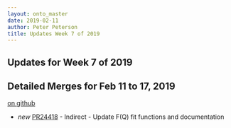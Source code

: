 ```yaml
---
layout: onto_master
date: 2019-02-11
author: Peter Peterson
title: Updates Week 7 of 2019
---
```

Updates for Week 7 of 2019
--------------------------

Detailed Merges for Feb 11 to 17, 2019
--------------------------------------
[on github](https://github.com/mantidproject/mantid/pulls?q=is%3Apr+merged%3A2019-02-12..2019-02-17)

* *new* [PR24418](https://github.com/mantidproject/mantid/pull/24418) - Indirect - Update F(Q) fit functions and documentation
